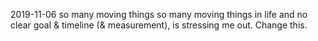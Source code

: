 2019-11-06 so many moving things
so many moving things in life and no clear goal & timeline (& measurement), is stressing me out. Change this.
